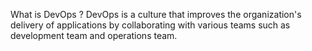 What is DevOps ?
DevOps is a culture that improves the organization's delivery of applications by collaborating with various teams such as development team and operations team.

